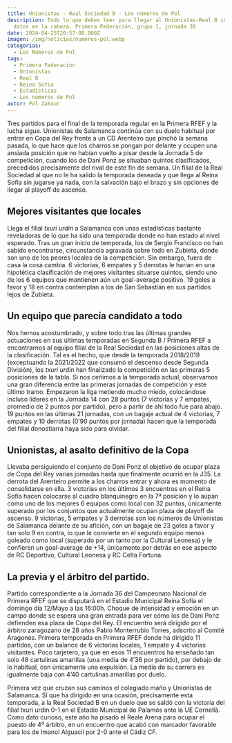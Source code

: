 ```yaml
---
title: Unionistas - Real Sociedad B - Los números de Pol
description: Todo lo que debes leer para llegar al Unionistas-Real B con los
  datos en la cabeza. Primera Federación, grupo 1, jornada 36
date: 2024-04-25T20:57:00.000Z
imagen: /img/noticias/numeros-pol.webp
categorias:
  - Los Números de Pol
tags:
  - Primera Federacion
  - Unionistas
  - Real B
  - Reina Sofia
  - Estadisticas
  - Los numeros de Pol
autor: Pol Zakour
---
```

Tres partidos para el final de la temporada regular en la Primera RFEF y la lucha sigue. Unionistas de Salamanca continúa con su duelo habitual por entrar en Copa del Rey frente a un CD Arenteiro que pinchó la semana pasada, lo que hace que los charros se pongan por delante y ocupen una ansiada posición que no habían vuelto a pisar desde la Jornada 5 de competición, cuando los de Dani Ponz se situaban quintos clasificados, precedidos precisamente del rival de este fin de semana. Un filial de la Real Sociedad al que no le ha salido la temporada deseada y que llega al Reina Sofía sin jugarse ya nada, con la salvación bajo el brazo y sin opciones de llegar al playoff de ascenso.

## Mejores visitantes que locales

Llega el filial *txuri urdin* a Salamanca con unas estadísticas bastante reveladoras de lo que ha sido una temporada donde no han estado al nivel esperado. Tras un gran inicio de temporada, los de Sergio Francisco no han sabido encontrarse, circunstancia agravada sobre todo en Zubieta, donde son uno de los peores locales de la competición. Sin embargo, fuera de casa la cosa cambia. 6 victorias, 6 empates y 5 derrotas le harían en una hipotética clasificación de mejores visitantes situarse quintos, siendo uno de los 6 equipos que mantienen aún un goal-average positivo. 19 goles a favor y 18 en contra contemplan a los de San Sebastián en sus partidos lejos de Zubieta.

## Un equipo que parecía candidato a todo

Nos hemos acostumbrado, y sobre todo tras las últimas grandes actuaciones en sus últimas temporadas en Segunda B / Primera RFEF a encontrarnos al equipo filial de la Real Sociedad en las posiciones altas de la clasificación. Tal es el hecho, que desde la temporada 2018/2019 (exceptuando la 2021/2022 que consumó el descenso desde Segunda División), los *txuri urdin* han finalizado la competición en las primeras 5 posiciones de la tabla. Si nos ceñimos a la temporada actual, observamos una gran diferencia entre las primeras jornadas de competición y este último tramo. Empezaron la liga metiendo mucho miedo, colocándose incluso líderes en la Jornada 14 con 28 puntos (7 victorias y 7 empates, promedio de 2 puntos por partido), pero a partir de ahí todo fue para abajo. 19 puntos en las últimas 21 jornadas, con un bagaje actual de 4 victorias, 7 empates y 10 derrotas (0’90 puntos por jornada) hacen que la temporada del filial donostiarra haya sido para olvidar.

## Unionistas, al asalto definitivo de la Copa 

Llevaba persiguiendo el conjunto de Dani Ponz el objetivo de ocupar plaza de Copa del Rey varias jornadas hasta que finalmente ocurrió en la J35. La derrota del Arenteiro permite a los charros entrar y ahora es momento de consolidarse en ella. 3 victorias en los últimos 3 encuentros en el Reina Sofía hacen colocarse al cuadro blanquinegro en la 7ª posición y lo aúpan como uno de los mejores 6 equipos como local con 32 puntos, únicamente superado por los conjuntos que actualmente ocupan plaza de playoff de ascenso. 9 victorias, 5 empates y 3 derrotas son los números de Unionistas de Salamanca delante de su afición, con un bagaje de 23 goles a favor y tan solo 9 en contra, lo que le convierte en el segundo equipo menos goleado como local (superado por un tanto por la Cultural Leonesa) y le confieren un goal-average de +14, únicamente por detrás en ese aspecto de RC Deportivo, Cultural Leonesa y RC Celta Fortuna.

## La previa y el árbitro del partido.

Partido correspondiente a la Jornada 36 del Campeonato Nacional de Primera RFEF que se disputará en el Estadio Municipal Reina Sofía el domingo día 12/Mayo a las 16:00h. Choque de intensidad y emoción en un campo donde se espera una gran entrada para ver cómo los de Dani Ponz defienden esa plaza de Copa del Rey. El encuentro será dirigido por el árbitro zaragozano de 28 años Pablo Monterrubio Torres, adscrito al Comité Aragonés. Primera temporada en Primera RFEF donde ha dirigido 11 partidos, con un balance de 6 victorias locales, 1 empate y 4 victorias visitantes. Poco tarjetero, ya que en esos 11 encuentros ha enseñado tan solo 48 cartulinas amarillas (una media de 4’36 por partido), por debajo de lo habitual, con únicamente una expulsión. La media de su carrera es igualmente baja con 4’40 cartulinas amarillas por duelo.

Primera vez que cruzan sus caminos el colegiado maño y Unionistas de Salamanca. Sí que ha dirigido en una ocasión, precisamente esta temporada, a la Real Sociedad B en un duelo que se saldó con la victoria del filial txuri urdin 0-1 en el Estadio Municipal de Palamós ante la UE Cornellà. Como dato curioso, este año ha pisado el Reale Arena para ocupar el puesto de 4º árbitro, en un encuentro que acabó con marcador favorable para los de Imanol Alguacil por 2-0 ante el Cádiz CF.
